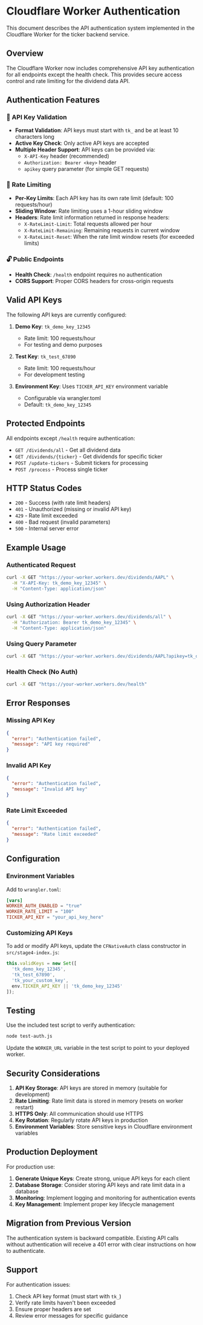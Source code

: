 # Cloudflare Worker Authentication

This document describes the API authentication system implemented in the Cloudflare Worker for the ticker backend service.

## Overview

The Cloudflare Worker now includes comprehensive API key authentication for all endpoints except the health check. This provides secure access control and rate limiting for the dividend data API.

## Authentication Features

### 🔐 API Key Validation
- **Format Validation**: API keys must start with `tk_` and be at least 10 characters long
- **Active Key Check**: Only active API keys are accepted
- **Multiple Header Support**: API keys can be provided via:
  - `X-API-Key` header (recommended)
  - `Authorization: Bearer <key>` header
  - `apikey` query parameter (for simple GET requests)

### 🚦 Rate Limiting
- **Per-Key Limits**: Each API key has its own rate limit (default: 100 requests/hour)
- **Sliding Window**: Rate limiting uses a 1-hour sliding window
- **Headers**: Rate limit information returned in response headers:
  - `X-RateLimit-Limit`: Total requests allowed per hour
  - `X-RateLimit-Remaining`: Remaining requests in current window
  - `X-RateLimit-Reset`: When the rate limit window resets (for exceeded limits)

### 🔓 Public Endpoints
- **Health Check**: `/health` endpoint requires no authentication
- **CORS Support**: Proper CORS headers for cross-origin requests

## Valid API Keys

The following API keys are currently configured:

1. **Demo Key**: `tk_demo_key_12345`
   - Rate limit: 100 requests/hour
   - For testing and demo purposes

2. **Test Key**: `tk_test_67890`
   - Rate limit: 100 requests/hour  
   - For development testing

3. **Environment Key**: Uses `TICKER_API_KEY` environment variable
   - Configurable via wrangler.toml
   - Default: `tk_demo_key_12345`

## Protected Endpoints

All endpoints except `/health` require authentication:

- `GET /dividends/all` - Get all dividend data
- `GET /dividends/{ticker}` - Get dividends for specific ticker
- `POST /update-tickers` - Submit tickers for processing
- `POST /process` - Process single ticker

## HTTP Status Codes

- `200` - Success (with rate limit headers)
- `401` - Unauthorized (missing or invalid API key)
- `429` - Rate limit exceeded
- `400` - Bad request (invalid parameters)
- `500` - Internal server error

## Example Usage

### Authenticated Request
```bash
curl -X GET "https://your-worker.workers.dev/dividends/AAPL" \
  -H "X-API-Key: tk_demo_key_12345" \
  -H "Content-Type: application/json"
```

### Using Authorization Header
```bash
curl -X GET "https://your-worker.workers.dev/dividends/all" \
  -H "Authorization: Bearer tk_demo_key_12345" \
  -H "Content-Type: application/json"
```

### Using Query Parameter
```bash
curl -X GET "https://your-worker.workers.dev/dividends/AAPL?apikey=tk_demo_key_12345"
```

### Health Check (No Auth)
```bash
curl -X GET "https://your-worker.workers.dev/health"
```

## Error Responses

### Missing API Key
```json
{
  "error": "Authentication failed",
  "message": "API key required"
}
```

### Invalid API Key
```json
{
  "error": "Authentication failed", 
  "message": "Invalid API key"
}
```

### Rate Limit Exceeded
```json
{
  "error": "Authentication failed",
  "message": "Rate limit exceeded"
}
```

## Configuration

### Environment Variables

Add to `wrangler.toml`:
```toml
[vars]
WORKER_AUTH_ENABLED = "true"
WORKER_RATE_LIMIT = "100"
TICKER_API_KEY = "your_api_key_here"
```

### Customizing API Keys

To add or modify API keys, update the `CFNativeAuth` class constructor in `src/stage4-index.js`:

```javascript
this.validKeys = new Set([
  'tk_demo_key_12345',
  'tk_test_67890',
  'tk_your_custom_key',
  env.TICKER_API_KEY || 'tk_demo_key_12345'
]);
```

## Testing

Use the included test script to verify authentication:

```bash
node test-auth.js
```

Update the `WORKER_URL` variable in the test script to point to your deployed worker.

## Security Considerations

1. **API Key Storage**: API keys are stored in memory (suitable for development)
2. **Rate Limiting**: Rate limit data is stored in memory (resets on worker restart)
3. **HTTPS Only**: All communication should use HTTPS
4. **Key Rotation**: Regularly rotate API keys in production
5. **Environment Variables**: Store sensitive keys in Cloudflare environment variables

## Production Deployment

For production use:

1. **Generate Unique Keys**: Create strong, unique API keys for each client
2. **Database Storage**: Consider storing API keys and rate limit data in a database
3. **Monitoring**: Implement logging and monitoring for authentication events
4. **Key Management**: Implement proper key lifecycle management

## Migration from Previous Version

The authentication system is backward compatible. Existing API calls without authentication will receive a 401 error with clear instructions on how to authenticate.

## Support

For authentication issues:
1. Check API key format (must start with `tk_`)
2. Verify rate limits haven't been exceeded
3. Ensure proper headers are set
4. Review error messages for specific guidance